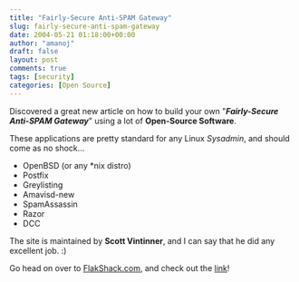 ```yaml
---
title: "Fairly-Secure Anti-SPAM Gateway"
slug: fairly-secure-anti-spam-gateway
date: 2004-05-21 01:18:00+00:00
author: "amanoj"
draft: false
layout: post
comments: true
tags: [security]
categories: [Open Source]
---
```


Discovered a great new article on how to build your own "**_Fairly-Secure Anti-SPAM Gateway_**" using a lot of **Open-Source Software**.

These applications are pretty standard for any Linux _Sysadmin_, and should come as no shock...

* OpenBSD (or any *nix distro)
* Postfix
* Greylisting
* Amavisd-new
* SpamAssassin
* Razor
* DCC

The site is maintained by **Scott Vintinner**, and I can say that he did any excellent job. :)

Go head on over to [FlakShack.com](http://www.flakshack.com), and check out the [link](http://www.flakshack.com/anti-spam/#adduseraccounts)!
